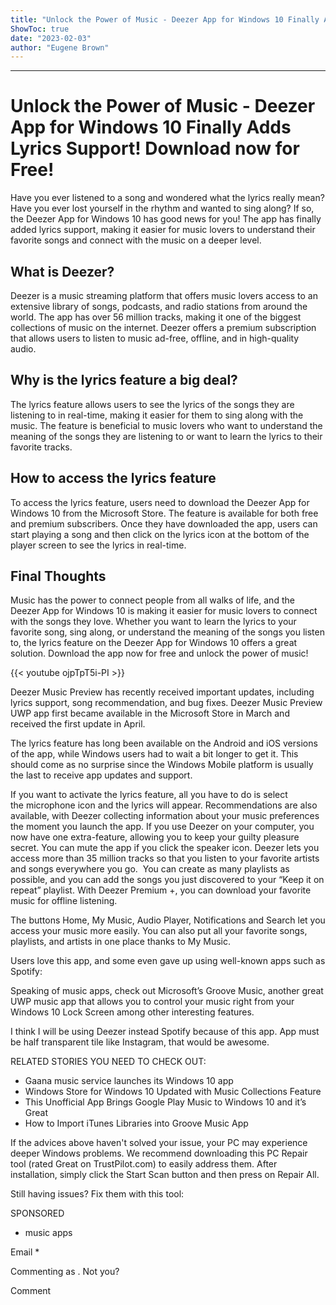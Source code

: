 ```yaml
---
title: "Unlock the Power of Music - Deezer App for Windows 10 Finally Adds Lyrics Support! Download now for Free!"
ShowToc: true 
date: "2023-02-03"
author: "Eugene Brown"
---
```

*****
# Unlock the Power of Music - Deezer App for Windows 10 Finally Adds Lyrics Support! Download now for Free!

Have you ever listened to a song and wondered what the lyrics really mean? Have you ever lost yourself in the rhythm and wanted to sing along? If so, the Deezer App for Windows 10 has good news for you! The app has finally added lyrics support, making it easier for music lovers to understand their favorite songs and connect with the music on a deeper level.

## What is Deezer?

Deezer is a music streaming platform that offers music lovers access to an extensive library of songs, podcasts, and radio stations from around the world. The app has over 56 million tracks, making it one of the biggest collections of music on the internet. Deezer offers a premium subscription that allows users to listen to music ad-free, offline, and in high-quality audio.

## Why is the lyrics feature a big deal?

The lyrics feature allows users to see the lyrics of the songs they are listening to in real-time, making it easier for them to sing along with the music. The feature is beneficial to music lovers who want to understand the meaning of the songs they are listening to or want to learn the lyrics to their favorite tracks.

## How to access the lyrics feature

To access the lyrics feature, users need to download the Deezer App for Windows 10 from the Microsoft Store. The feature is available for both free and premium subscribers. Once they have downloaded the app, users can start playing a song and then click on the lyrics icon at the bottom of the player screen to see the lyrics in real-time.

## Final Thoughts

Music has the power to connect people from all walks of life, and the Deezer App for Windows 10 is making it easier for music lovers to connect with the songs they love. Whether you want to learn the lyrics to your favorite song, sing along, or understand the meaning of the songs you listen to, the lyrics feature on the Deezer App for Windows 10 offers a great solution. Download the app now for free and unlock the power of music!

{{< youtube ojpTpT5i-PI >}} 



Deezer Music Preview has recently received important updates, including lyrics support, song recommendation, and bug fixes. Deezer Music Preview UWP app first became available in the Microsoft Store in March and received the first update in April.
 
The lyrics feature has long been available on the Android and iOS versions of the app, while Windows users had to wait a bit longer to get it. This should come as no surprise since the Windows Mobile platform is usually the last to receive app updates and support.
 
If you want to activate the lyrics feature, all you have to do is select the microphone icon and the lyrics will appear. Recommendations are also available, with Deezer collecting information about your music preferences the moment you launch the app. If you use Deezer on your computer, you now have one extra-feature, allowing you to keep your guilty pleasure secret. You can mute the app if you click the speaker icon.
Deezer lets you access more than 35 million tracks so that you listen to your favorite artists and songs everywhere you go.  You can create as many playlists as possible, and you can add the songs you just discovered to your “Keep it on repeat” playlist. With Deezer Premium +, you can download your favorite music for offline listening.
 
The buttons Home, My Music, Audio Player, Notifications and Search let you access your music more easily. You can also put all your favorite songs, playlists, and artists in one place thanks to My Music.
 
Users love this app, and some even gave up using well-known apps such as Spotify:
 

 
Speaking of music apps, check out Microsoft’s Groove Music, another great UWP music app that allows you to control your music right from your Windows 10 Lock Screen among other interesting features.
 
I think I will be using Deezer instead Spotify because of this app. App must be half transparent tile like Instagram, that would be awesome.
 
RELATED STORIES YOU NEED TO CHECK OUT:
 
- Gaana music service launches its Windows 10 app
 - Windows Store for Windows 10 Updated with Music Collections Feature
 - This Unofficial App Brings Google Play Music to Windows 10 and it’s Great
 - How to Import iTunes Libraries into Groove Music App

 
If the advices above haven't solved your issue, your PC may experience deeper Windows problems. We recommend downloading this PC Repair tool (rated Great on TrustPilot.com) to easily address them. After installation, simply click the Start Scan button and then press on Repair All.
 
Still having issues? Fix them with this tool:
 
SPONSORED
 
- music apps

 
Email * 
 

Commenting as .
Not you?

 
Comment 





